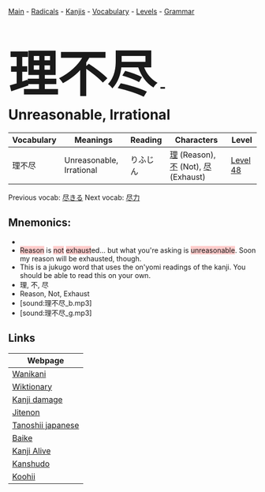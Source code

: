 <style> bigfont {font-size: 100px}</style>
[Main](../README.md) -
[Radicals](../radicals.md) -
[Kanjis](../kanjis.md) -
[Vocabulary](../vocabulary.md) -
[Levels](../levels.md) -
[Grammar](../grammar.md)
# <bigfont> 理不尽</bigfont> - Unreasonable, Irrational 

| Vocabulary | Meanings | Reading | Characters | Level |
| --- | --- | --- | --- | --- |
| 理不尽 | Unreasonable, Irrational | りふじん |  [理](../kanjis/理.md) (Reason), [不](../kanjis/不.md) (Not), [尽](../kanjis/尽.md) (Exhaust) | [Level 48](../levels/wk_level48.md) |

Previous vocab: [尽きる](尽きる.md) Next vocab: [尽力](尽力.md) 

## Mnemonics:

* 
* <span style="background-color:#ffcccb"> Reason</span> is <span style="background-color:#ffcccb"> not</span> <span style="background-color:#ffcccb"> exhaust</span>ed... but what you're asking is <span style="background-color:#ffcccb"> unreasonable</span>. Soon my reason will be exhausted, though.
* This is a jukugo word that uses the on'yomi readings of the kanji. You should be able to read this on your own.
* 理, 不, 尽
* Reason, Not, Exhaust
* [sound:理不尽_b.mp3]
* [sound:理不尽_g.mp3]


## Links 

| Webpage |
| --- |
| [Wanikani          ](https://www.wanikani.com/kanji/理不尽) |
| [Wiktionary        ](https://en.wiktionary.org/wiki/理不尽) |
| [Kanji damage      ](http://www.kanjidamage.com/kanji/search?utf8=✓&q=理不尽) |
| [Jitenon           ](https://jitenon.com/kanji/理不尽) |
| [Tanoshii japanese ](https://www.tanoshiijapanese.com/dictionary/kanji.cfm?k=理不尽) |
| [Baike             ](https://baike.baidu.com/item/理不尽) |
| [Kanji Alive       ](https://app.kanjialive.com/理不尽) |
| [Kanshudo          ](https://www.kanshudo.com/searchmn?q=理不尽) |
| [Koohii            ](https://kanji.koohii.com/study/kanji/理不尽) |

